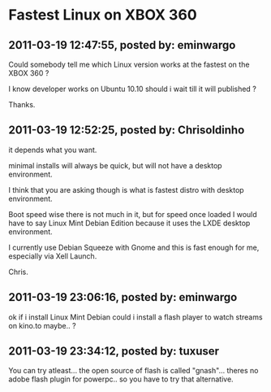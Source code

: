 # Fastest Linux on XBOX 360

## 2011-03-19 12:47:55, posted by: eminwargo

Could somebody tell me which Linux version works at the fastest on the XBOX 360 ?  
   
 I know developer works on Ubuntu 10.10 should i wait till it will published ?  
   
 Thanks.

## 2011-03-19 12:52:25, posted by: Chrisoldinho

it depends what you want.  
   
 minimal installs will always be quick, but will not have a desktop environment.  
   
 I think that you are asking though is what is fastest distro with desktop environment.  
   
 Boot speed wise there is not much in it, but for speed once loaded I would have to say Linux Mint Debian Edition because it uses the LXDE desktop environment.  
   
 I currently use Debian Squeeze with Gnome and this is fast enough for me, especially via Xell Launch.  
   
 Chris.

## 2011-03-19 23:06:16, posted by: eminwargo

ok if i install Linux Mint Debian could i install a flash player to watch streams on kino.to maybe.. ?

## 2011-03-19 23:34:12, posted by: tuxuser

You can try atleast... the open source of flash is called "gnash"... theres no adobe flash plugin for powerpc.. so you have to try that alternative.
